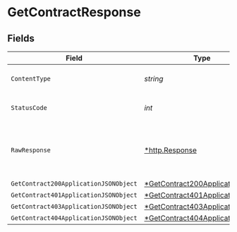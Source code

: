 # GetContractResponse


## Fields

| Field                                                                                      | Type                                                                                       | Required                                                                                   | Description                                                                                |
| ------------------------------------------------------------------------------------------ | ------------------------------------------------------------------------------------------ | ------------------------------------------------------------------------------------------ | ------------------------------------------------------------------------------------------ |
| `ContentType`                                                                              | *string*                                                                                   | :heavy_check_mark:                                                                         | HTTP response content type for this operation                                              |
| `StatusCode`                                                                               | *int*                                                                                      | :heavy_check_mark:                                                                         | HTTP response status code for this operation                                               |
| `RawResponse`                                                                              | [*http.Response](https://pkg.go.dev/net/http#Response)                                     | :heavy_minus_sign:                                                                         | Raw HTTP response; suitable for custom response parsing                                    |
| `GetContract200ApplicationJSONObject`                                                      | [*GetContract200ApplicationJSON](../../models/operations/getcontract200applicationjson.md) | :heavy_minus_sign:                                                                         | OK                                                                                         |
| `GetContract401ApplicationJSONObject`                                                      | [*GetContract401ApplicationJSON](../../models/operations/getcontract401applicationjson.md) | :heavy_minus_sign:                                                                         | Unauthenticated                                                                            |
| `GetContract403ApplicationJSONObject`                                                      | [*GetContract403ApplicationJSON](../../models/operations/getcontract403applicationjson.md) | :heavy_minus_sign:                                                                         | Forbidden                                                                                  |
| `GetContract404ApplicationJSONObject`                                                      | [*GetContract404ApplicationJSON](../../models/operations/getcontract404applicationjson.md) | :heavy_minus_sign:                                                                         | Not Found                                                                                  |